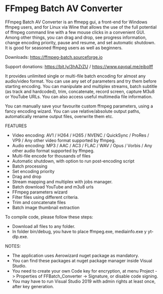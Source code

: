 # FFmpeg Batch AV Converter

FFmpeg Batch AV Converter is an ffmepg gui, a front-end for Windows ffmpeg users, and for Linux via Wine that allows the use of the full potential of ffmpeg command line with a few mouse clicks in a convenient GUI. Among other things, you can drag and drop, see progress information, change encoding priority, pause and 
resume, and set automatic shutdown. It is good for seasoned ffmpeg users as well as beginners.

Downloads: https://ffmpeg-batch.sourceforge.io

Support donations: https://bit.ly/3hAZrZU / https://www.paypal.me/eibolff 

It provides unlimited single or multi-file batch encoding for almost any audio/video format. You can use any set of parameters 
and try them before starting encoding. You can manipulate and multiplex streams, batch subtitle (as track and hardcoded), 
trim, concatenate, record screen, capture M3u8 or YouTube URLs. You can also access useful multimedia file information.

You can manually save your favourite custom ffmpeg parameters, using a fancy encoding wizard. You can use relative/absolute output 
paths, automatically rename output files, overwrite them etc.

FEATURES

   - Video encoding: AV1 / H264 / H265 / NVENC / QuickSync / ProRes / VP9 / Any other video format supported by ffmpeg.
   - Audio encoding: MP3 / AAC / AC3 / FLAC / WAV / Opus / Vorbis / Any other audio format supported by ffmpeg.
   - Multi-file encode for thousands of files
   - Automatic shutdown, with option to run post-encoding script
   - Batch processing
   - Set encoding priority
   - Drag and drop
   - Stream mapping and multiplex with jobs manager.
   - Batch download YouTube and m3u8 urls
   - FFmpeg parameters wizard
   - Filter files using different criteria.
   - Trim and concatenate files
   - Batch image thumbnail extraction

To compile code, please follow these steps:

- Download all files to any folder.
- In folder bin/debug, you have to place ffmpeg.exe, mediainfo.exe y yt-dlp.exe.

NOTES:
- The application uses Aerowizard nuget package as mandatory.
- You can find these packages at nuget package manager inside Visual Studio.
- You need to create your own Code key for encryption, at menu Project -> Properties of FFBatch_Converter -> Signature, or disable code signing.
- You may have to run Visual Studio 2019 with admin rights at least once, after key generation.
